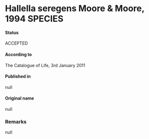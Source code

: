 # Hallella seregens Moore & Moore, 1994 SPECIES

#### Status
ACCEPTED

#### According to
The Catalogue of Life, 3rd January 2011

#### Published in
null

#### Original name
null

### Remarks
null